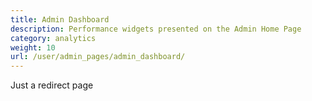 ```yaml
---
title: Admin Dashboard
description: Performance widgets presented on the Admin Home Page
category: analytics
weight: 10
url: /user/admin_pages/admin_dashboard/
---
```


Just a redirect page 
